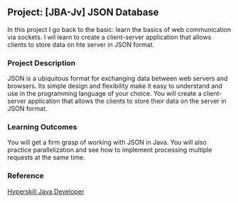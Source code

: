 ## Project: [JBA-Jv] JSON Database
In this project I go back to the basic: learn the basics of web communication via sockets.  I wil learn to create a client-server application that allows clients to store data on hte server in JSON format.


### Project Description
JSON is a ubiquitous format for exchanging data between web servers and browsers.  Its simple design and flexibility make it easy to understand and use in the programming language of your choice.  You will create a client-server application that allows the clients to store their data on the server in JSON format.


### Learning Outcomes
You will get a firm grasp of working with JSON in Java.  You will also practice parallelization and see how to implement processing multiple requests at the same time.


### Reference
[Hyperskill Java Developer](https://hyperskill.org/projects/65?track=1)

